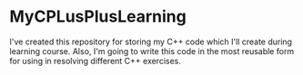 # MyCPLusPlusLearning

I've created this repository for storing my C++ code which I'll create during learning course. Also, I'm going to write this code in the most reusable form for using in resolving different C++ exercises.
